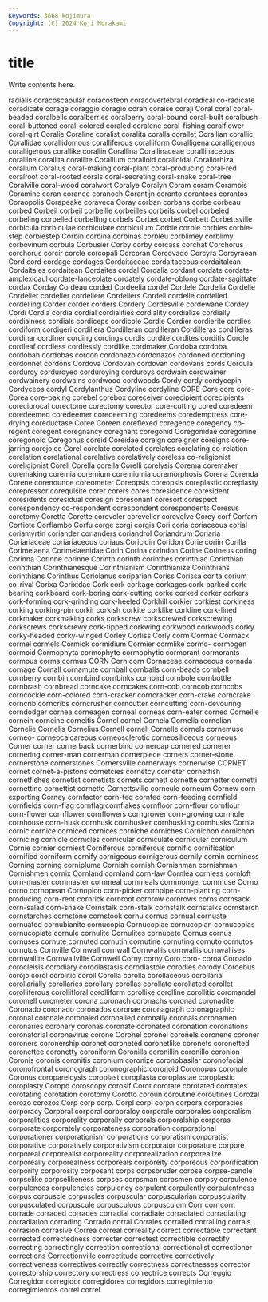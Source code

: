 ```yaml
---
Keywords: 3668 kojimura
Copyright: (C) 2024 Koji Murakami
---
```


# title

Write contents here.



radialis
coracoscapular coracosteon coracovertebral coradical co-radicate coradicate corage coraggio coragio corah
coraise coraji Coral coral coral-beaded coralbells coralberries coralberry coral-bound coral-built
coralbush coral-buttoned coral-colored coraled coralene coral-fishing coralflower coral-girt Coralie Coraline
coralist coralita coralla corallet Corallian corallic Corallidae corallidomous coralliferous coralliform
Coralligena coralligenous coralligerous corallike corallin Corallina Corallinaceae corallinaceous coralline corallita
corallite Corallium coralloid coralloidal Corallorhiza corallum Corallus coral-making coral-plant coral-producing
coral-red coralroot coral-rooted corals coral-secreting coral-snake coral-tree Coralville coral-wood coralwort
Coralye Coralyn Coram coram Corambis Coramine coran corance coranoch Corantijn
coranto corantoes corantos Coraopolis Corapeake coraveca Coray corban corbans corbe
corbeau corbed Corbeil corbeil corbeille corbeilles corbeils corbel corbeled corbeling
corbelled corbelling corbels Corbet corbet Corbett Corbettsville corbicula corbiculae corbiculate
corbiculum Corbie corbie corbies corbie-step corbiestep Corbin corbina corbinas corbleu
corblimey corblimy corbovinum corbula Corbusier Corby corby corcass corchat Corchorus
corchorus corcir corcle corcopali Corcoran Corcovado Corcyra Corcyraean Cord cord
cordage cordages Cordaitaceae cordaitaceous cordaitalean Cordaitales cordaitean Cordaites cordal Cordalia
cordant cordate cordate-amplexicaul cordate-lanceolate cordately cordate-oblong cordate-sagittate cordax Corday Cordeau
corded Cordeelia cordel Cordele Cordelia Cordelie Cordelier cordelier cordeliere Cordeliers
Cordell cordelle cordelled cordelling Corder corder corders Cordery Cordesville cordewane
Cordey Cordi Cordia cordia cordial cordialities cordiality cordialize cordially cordialness
cordials cordiceps cordicole Cordie Cordier cordierite cordies cordiform cordigeri cordillera
Cordilleran cordilleran Cordilleras cordilleras cordinar cordiner cording cordings cordis cordite
cordites corditis Cordle cordleaf cordless cordlessly cordlike cordmaker Cordoba cordoba
cordoban cordobas cordon cordonazo cordonazos cordoned cordoning cordonnet cordons Cordova
Cordovan cordovan cordovans cords Cordula corduroy corduroyed corduroying corduroys cordwain
cordwainer cordwainery cordwains cordwood cordwoods Cordy cordy cordycepin Cordyceps cordyl
Cordylanthus Cordyline cordyline CORE Core core core- Corea core-baking corebel
corebox coreceiver corecipient corecipients coreciprocal corectome corectomy corector core-cutting cored
coredeem coredeemed coredeemer coredeeming coredeems coredemptress core-drying coreductase Coree Coreen
coreflexed coregence coregency co-regent coregent coregnancy coregnant coregonid Coregonidae coregonine
coregonoid Coregonus coreid Coreidae coreign coreigner coreigns core-jarring corejoice Corel
corelate corelated corelates corelating co-relation corelation corelational corelative corelatively coreless
co-religionist coreligionist Corell Corella corella Corelli corelysis Corema coremaker coremaking
coremia coremium coremiumia coremorphosis Corena Corenda Corene corenounce coreometer Coreopsis
coreopsis coreplastic coreplasty corepressor corequisite corer corers cores coresidence coresident
coresidents coresidual coresign coresonant coresort corespect corespondency co-respondent corespondent corespondents
Coresus coretomy Coretta Corette coreveler coreveller corevolve Corey corf Corfam
Corfiote Corflambo Corfu corge corgi corgis Cori coria coriaceous corial
coriamyrtin coriander corianders coriandrol Coriandrum Coriaria Coriariaceae coriariaceous coriaus Coricidin
Coridon Corie coriin Corilla Corimelaena Corimelaenidae Corin Corina corindon Corine
Corineus coring Corinna Corinne corinne Corinth corinth corinthes corinthiac Corinthian
corinthian Corinthianesque Corinthianism Corinthianize Corinthians corinthians Corinthus Coriolanus coriparian Coriss
Corissa corita corium co-rival Corixa Corixidae Cork cork corkage corkages
cork-barked cork-bearing corkboard cork-boring cork-cutting corke corked corker corkers cork-forming
cork-grinding cork-heeled Corkhill corkier corkiest corkiness corking corking-pin corkir corkish
corkite corklike corkline cork-lined corkmaker corkmaking corks corkscrew corkscrewed corkscrewing
corkscrews corkscrewy cork-tipped corkwing corkwood corkwoods corky corky-headed corky-winged Corley
Corliss Corly corm Cormac Cormack cormel cormels Cormick cormidium Cormier
cormlike cormo- cormogen cormoid Cormophyta cormophyte cormophytic cormorant cormorants cormous
corms cormus CORN Corn corn Cornaceae cornaceous cornada cornage Cornall
cornamute cornball cornballs corn-beads cornbell cornberry cornbin cornbind cornbinks cornbird
cornbole cornbottle cornbrash cornbread corncake corncakes corn-cob corncob corncobs corncockle
corn-colored corn-cracker corncracker corn-crake corncrake corncrib corncribs corncrusher corncutter corncutting
corn-devouring corndodger cornea corneagen corneal corneas corn-eater corned Corneille cornein
corneine corneitis Cornel cornel Cornela Cornelia cornelian Cornelie Cornelis Cornelius
Cornell cornell Cornelle cornels cornemuse corneo- corneocalcareous corneosclerotic corneosiliceous corneous
Corner corner cornerback cornerbind cornercap cornered cornerer cornering corner-man cornerman
cornerpiece corners corner-stone cornerstone cornerstones Cornersville cornerways cornerwise CORNET cornet
cornet-a-pistons cornetcies cornetcy corneter cornetfish cornetfishes cornetist cornetists cornets cornett
cornette cornetter cornetti cornettino cornettist cornetto Cornettsville corneule corneum Cornew
corn-exporting Corney cornfactor corn-fed cornfed corn-feeding cornfield cornfields corn-flag cornflag
cornflakes cornfloor corn-flour cornflour corn-flower cornflower cornflowers corngrower corn-growing cornhole
cornhouse corn-husk cornhusk cornhusker cornhusking cornhusks Cornia cornic cornice corniced
cornices corniche corniches Cornichon cornichon cornicing cornicle cornicles cornicular corniculate
corniculer corniculum Cornie cornier corniest Corniferous corniferous cornific cornification cornified
corniform cornify cornigeous cornigerous cornily cornin corniness Corning corning corniplume
Cornish cornish Cornishman cornishman Cornishmen cornix Cornland cornland corn-law Cornlea
cornless cornloft corn-master cornmaster cornmeal cornmeals cornmonger cornmuse Corno corno
cornopean Cornopion corn-picker cornpipe corn-planting corn-producing corn-rent cornrick cornroot cornrow
cornrows corns cornsack corn-salad corn-snake Cornstalk corn-stalk cornstalk cornstalks cornstarch
cornstarches cornstone cornstook cornu cornua cornual cornuate cornuated cornubianite cornucopia
Cornucopiae cornucopian cornucopias cornucopiate cornule cornulite Cornulites cornupete Cornus cornus
cornuses cornute cornuted cornutin cornutine cornuting cornuto cornutos cornutus Cornville
Cornwall cornwall Cornwallis cornwallis cornwallises cornwallite Cornwallville Cornwell Corny corny
Coro coro- coroa Coroado corocleisis corodiary corodiastasis corodiastole corodies corody
Coroebus corojo corol corolitic coroll Corolla corolla corollaceous corollarial corollarially
corollaries corollary corollas corollate corollated corollet corolliferous corollifloral corolliform corollike
corolline corollitic coromandel coromell corometer corona coronach coronachs coronad coronadite
Coronado coronado coronados coronae coronagraph coronagraphic coronal coronale coronaled coronalled
coronally coronals coronamen coronaries coronary coronas coronate coronated coronation coronations
coronatorial coronavirus corone Coronel coronel coronels coronene coroner coroners coronership
coronet coroneted coronetlike coronets coronetted coronettee coronetty coroniform Coronilla coronillin
coronillo coronion Coronis coronis coronitis coronium coronize coronobasilar coronofacial coronofrontal
coronograph coronographic coronoid Coronopus coronule Coronus coroparelcysis coroplast coroplasta coroplastae
coroplastic coroplasty Coropo coroscopy corosif Corot corotate corotated corotates corotating
corotation corotomy Corotto coroun coroutine coroutines Corozal corozo corozos Corp
corp corp. Corpl corpl corpn corpora corporacies corporacy Corporal corporal
corporalcy corporale corporales corporalism corporalities corporality corporally corporals corporalship corporas
corporate corporately corporateness corporation corporational corporationer corporationism corporations corporatism corporatist
corporative corporatively corporativism corporator corporature corpore corporeal corporealist corporeality corporealization
corporealize corporeally corporealness corporeals corporeity corporeous corporification corporify corporosity corposant
corps corpsbruder corpse corpse-candle corpselike corpselikeness corpses corpsman corpsmen corpsy
corpulence corpulences corpulencies corpulency corpulent corpulently corpulentness corpus corpuscle corpuscles
corpuscular corpuscularian corpuscularity corpusculated corpuscule corpusculous corpusculum Corr corr corr.
corrade corraded corrades corradial corradiate corradiated corradiating corradiation corrading Corrado
corral Corrales corralled corralling corrals corrasion corrasive Correa correal correality
correct correctable correctant corrected correctedness correcter correctest correctible correctify correcting
correctingly correction correctional correctionalist correctioner corrections Correctionville correctitude corrective correctively
correctiveness correctives correctly correctness correctnesses corrector correctorship correctory correctress correctrice
corrects Correggio Corregidor corregidor corregidores corregidors corregimiento corregimientos correl correl.
